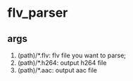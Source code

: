 # flv_parser
## args
1. (path)/*.flv: flv file you want to parse;
2. (path)/*.h264: output h264 file
3. (path)/*.aac: output aac file
